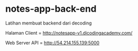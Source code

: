 # notes-app-back-end
Latihan membuat backend dari decoding

Halaman Client = http://notesapp-v1.dicodingacademy.com/

Web Server API =  http://54.214.155.139:5000


